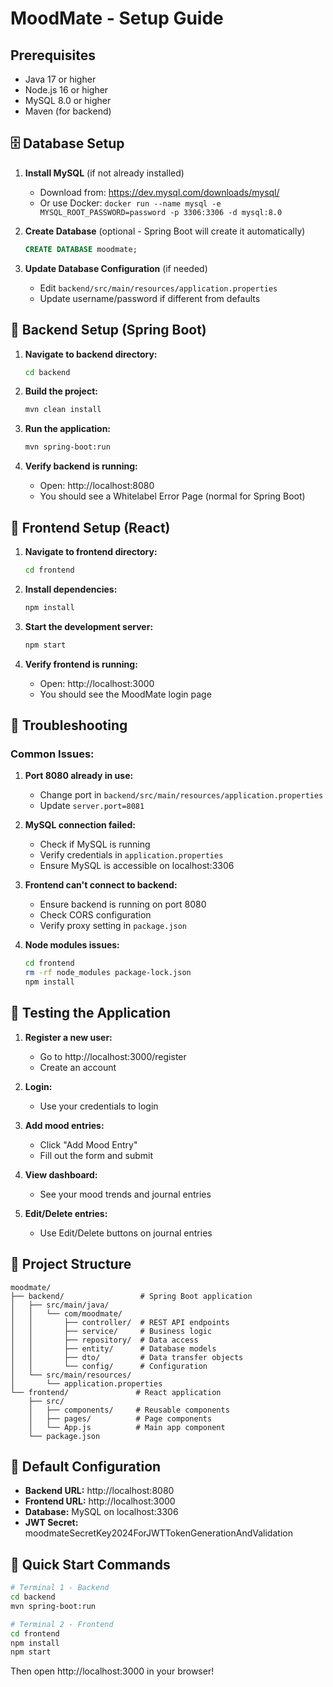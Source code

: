 # MoodMate - Setup Guide

## Prerequisites
- Java 17 or higher
- Node.js 16 or higher
- MySQL 8.0 or higher
- Maven (for backend)

## 🗄️ Database Setup

1. **Install MySQL** (if not already installed)
   - Download from: https://dev.mysql.com/downloads/mysql/
   - Or use Docker: `docker run --name mysql -e MYSQL_ROOT_PASSWORD=password -p 3306:3306 -d mysql:8.0`

2. **Create Database** (optional - Spring Boot will create it automatically)
   ```sql
   CREATE DATABASE moodmate;
   ```

3. **Update Database Configuration** (if needed)
   - Edit `backend/src/main/resources/application.properties`
   - Update username/password if different from defaults

## 🚀 Backend Setup (Spring Boot)

1. **Navigate to backend directory:**
   ```bash
   cd backend
   ```

2. **Build the project:**
   ```bash
   mvn clean install
   ```

3. **Run the application:**
   ```bash
   mvn spring-boot:run
   ```

4. **Verify backend is running:**
   - Open: http://localhost:8080
   - You should see a Whitelabel Error Page (normal for Spring Boot)

## 🎨 Frontend Setup (React)

1. **Navigate to frontend directory:**
   ```bash
   cd frontend
   ```

2. **Install dependencies:**
   ```bash
   npm install
   ```

3. **Start the development server:**
   ```bash
   npm start
   ```

4. **Verify frontend is running:**
   - Open: http://localhost:3000
   - You should see the MoodMate login page

## 🔧 Troubleshooting

### Common Issues:

1. **Port 8080 already in use:**
   - Change port in `backend/src/main/resources/application.properties`
   - Update `server.port=8081`

2. **MySQL connection failed:**
   - Check if MySQL is running
   - Verify credentials in `application.properties`
   - Ensure MySQL is accessible on localhost:3306

3. **Frontend can't connect to backend:**
   - Ensure backend is running on port 8080
   - Check CORS configuration
   - Verify proxy setting in `package.json`

4. **Node modules issues:**
   ```bash
   cd frontend
   rm -rf node_modules package-lock.json
   npm install
   ```

## 🎯 Testing the Application

1. **Register a new user:**
   - Go to http://localhost:3000/register
   - Create an account

2. **Login:**
   - Use your credentials to login

3. **Add mood entries:**
   - Click "Add Mood Entry"
   - Fill out the form and submit

4. **View dashboard:**
   - See your mood trends and journal entries

5. **Edit/Delete entries:**
   - Use Edit/Delete buttons on journal entries

## 📁 Project Structure

```
moodmate/
├── backend/                 # Spring Boot application
│   ├── src/main/java/
│   │   └── com/moodmate/
│   │       ├── controller/  # REST API endpoints
│   │       ├── service/     # Business logic
│   │       ├── repository/  # Data access
│   │       ├── entity/      # Database models
│   │       ├── dto/         # Data transfer objects
│   │       └── config/      # Configuration
│   └── src/main/resources/
│       └── application.properties
└── frontend/               # React application
    ├── src/
    │   ├── components/     # Reusable components
    │   ├── pages/          # Page components
    │   └── App.js          # Main app component
    └── package.json
```

## 🔐 Default Configuration

- **Backend URL:** http://localhost:8080
- **Frontend URL:** http://localhost:3000
- **Database:** MySQL on localhost:3306
- **JWT Secret:** moodmateSecretKey2024ForJWTTokenGenerationAndValidation

## 🚀 Quick Start Commands

```bash
# Terminal 1 - Backend
cd backend
mvn spring-boot:run

# Terminal 2 - Frontend
cd frontend
npm install
npm start
```

Then open http://localhost:3000 in your browser! 